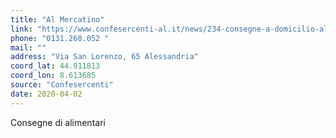 ```yaml
---
title: "Al Mercatino"
link: "https://www.confesercenti-al.it/news/234-consegne-a-domicilio-alessandria-lista-aggiornata-al-26-marzo.html"
phone: "0131.260.052 "
mail: ""
address: "Via San Lorenzo, 65 Alessandria"
coord_lat: 44.911813
coord_lon: 8.613685
source: "Confesercenti"
date: 2020-04-02
---
```


Consegne di alimentari
